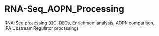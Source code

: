 # RNA-Seq_AOPN_Processing
RNA-Seq processing (QC, DEGs, Enrichment analysis, AOPN comparison, IPA Upstream Regulator processing)
